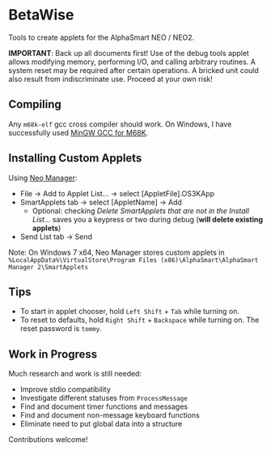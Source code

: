 BetaWise
========
Tools to create applets for the AlphaSmart NEO / NEO2.

**IMPORTANT**: Back up all documents first! Use of the debug tools applet
allows modifying memory, performing I/O, and calling arbitrary routines. A
system reset may be required after certain operations. A bricked unit could
also result from indiscriminate use. Proceed at your own risk!

Compiling
---------
Any `m68k-elf` gcc cross compiler should work. On Windows, I have successfully
used [MinGW GCC for M68K](https://sourceforge.net/projects/mingw-gcc-68k-elf/).

Installing Custom Applets
-------------------------
Using [Neo Manager](https://support.renaissance.com/techkb/techkb/13002475e.asp):
* File → Add to Applet List... → select [AppletFile].OS3KApp
* SmartApplets tab → select [AppletName] → Add
  * Optional: checking *Delete SmartApplets that are not in the Install List…*
    saves you a keypress or two during debug (**will delete existing applets**)
* Send List tab → Send

Note: On Windows 7 x64, Neo Manager stores custom applets in
`%LocalAppData%\VirtualStore\Program Files (x86)\AlphaSmart\AlphaSmart Manager 2\SmartApplets`

Tips
----
* To start in applet chooser, hold `Left Shift` + `Tab` while turning on.
* To reset to defaults, hold `Right Shift` + `Backspace` while turning on. The
  reset password is `tommy`.

Work in Progress
----------------
Much research and work is still needed:
* Improve stdio compatibility
* Investigate different statuses from `ProcessMessage`
* Find and document timer functions and messages
* Find and document non-message keyboard functions
* Eliminate need to put global data into a structure

Contributions welcome!
